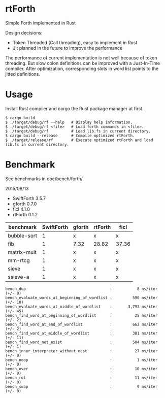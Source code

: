 rtForth
=======

Simple Forth implemented in Rust

Design decisions:

* Token Threaded (Call threading), easy to implement in Rust
* Jit planned in the future to improve the performance

The performance of current implementation is not well because of token threading.
But slow colon definitions can be improved with a Just-In-Time compiler.
After optimization, corresponding slots in word list points to the jitted definitions.

Usage
=====

Install Rust compiler and cargo the Rust package manager at first.

```
$ cargo build
$ ./target/debug/rf --help   # Display help information.
$ ./target/debug/rf <file>   # Load forth commands in <file>.
$ ./target/debug/rf          # Load lib.fs in current directory.
$ cargo build --release      # Compile optimized rtForth.
$ ./target/release/rf        # Execute optimized rtForth and load lib.fs in current directory.
```

Benchmark
=========

See benchmarks in doc/bench/forth/.

2015/08/13

* SwiftForth 3.5.7
* gforth 0.7.0
* ficl 4.1.0
* rtForth 0.1.2

benchmark   | SwiftForth | gforth  | rtForth |  ficl
----------- | ---------- | ------- | ------- | -----------
bubble-sort |    1       |     x   |     x   |     x
fib         |    1       |  7.32   | 28.82   | 37.36
matrix-mult |    1       |     x   |     x   |     x
mm-rtcg     |    1       |     x   |     x   |     x
sieve       |    1       |     x   |     x   |     x
ssieve-a    |    1       |     x   |     x   |     x

```
bench_dup                                     :           8 ns/iter (+/- 0)
bench_evaluate_words_at_beginning_of_wordlist :         590 ns/iter (+/- 10)
bench_evaluate_words_at_middle_of_wordlist    :       3,793 ns/iter (+/- 45)
bench_find_word_at_beginning_of_wordlist      :          25 ns/iter (+/- 2)
bench_find_word_at_end_of_wordlist            :         662 ns/iter (+/- 2)
bench_find_word_at_middle_of_wordlist         :         381 ns/iter (+/- 11)
bench_find_word_not_exist                     :         584 ns/iter (+/- 1)
bench_inner_interpreter_without_nest          :          27 ns/iter (+/- 0)
bench_noop                                    :           1 ns/iter (+/- 0)
bench_over                                    :          10 ns/iter (+/- 0)
bench_rot                                     :          11 ns/iter (+/- 0)
bench_swap                                    :           9 ns/iter (+/- 0)
```

